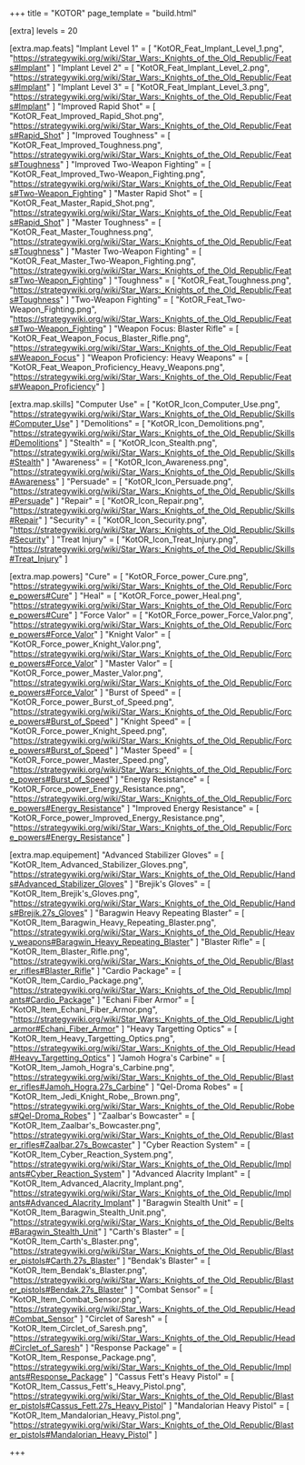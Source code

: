 +++
title         = "KOTOR"
page_template = "build.html"

[extra]
levels      = 20

[extra.map.feats]
"Implant Level 1" = [
  "KotOR_Feat_Implant_Level_1.png",
  "https://strategywiki.org/wiki/Star_Wars:_Knights_of_the_Old_Republic/Feats#Implant"
]
"Implant Level 2" = [
  "KotOR_Feat_Implant_Level_2.png",
  "https://strategywiki.org/wiki/Star_Wars:_Knights_of_the_Old_Republic/Feats#Implant"
]
"Implant Level 3" = [
  "KotOR_Feat_Implant_Level_3.png",
  "https://strategywiki.org/wiki/Star_Wars:_Knights_of_the_Old_Republic/Feats#Implant"
]
"Improved Rapid Shot" = [
  "KotOR_Feat_Improved_Rapid_Shot.png",
  "https://strategywiki.org/wiki/Star_Wars:_Knights_of_the_Old_Republic/Feats#Rapid_Shot"
]
"Improved Toughness" = [
  "KotOR_Feat_Improved_Toughness.png",
  "https://strategywiki.org/wiki/Star_Wars:_Knights_of_the_Old_Republic/Feats#Toughness"
]
"Improved Two-Weapon Fighting" = [
  "KotOR_Feat_Improved_Two-Weapon_Fighting.png",
  "https://strategywiki.org/wiki/Star_Wars:_Knights_of_the_Old_Republic/Feats#Two-Weapon_Fighting"
]
"Master Rapid Shot" = [
  "KotOR_Feat_Master_Rapid_Shot.png",
  "https://strategywiki.org/wiki/Star_Wars:_Knights_of_the_Old_Republic/Feats#Rapid_Shot"
]
"Master Toughness" = [
  "KotOR_Feat_Master_Toughness.png",
  "https://strategywiki.org/wiki/Star_Wars:_Knights_of_the_Old_Republic/Feats#Toughness"
]
"Master Two-Weapon Fighting" = [
  "KotOR_Feat_Master_Two-Weapon_Fighting.png",
  "https://strategywiki.org/wiki/Star_Wars:_Knights_of_the_Old_Republic/Feats#Two-Weapon_Fighting"
]
"Toughness" = [
  "KotOR_Feat_Toughness.png",
  "https://strategywiki.org/wiki/Star_Wars:_Knights_of_the_Old_Republic/Feats#Toughness"
]
"Two-Weapon Fighting" = [
  "KotOR_Feat_Two-Weapon_Fighting.png",
  "https://strategywiki.org/wiki/Star_Wars:_Knights_of_the_Old_Republic/Feats#Two-Weapon_Fighting"
]
"Weapon Focus: Blaster Rifle" = [
  "KotOR_Feat_Weapon_Focus_Blaster_Rifle.png",
  "https://strategywiki.org/wiki/Star_Wars:_Knights_of_the_Old_Republic/Feats#Weapon_Focus"
]
"Weapon Proficiency: Heavy Weapons" = [
  "KotOR_Feat_Weapon_Proficiency_Heavy_Weapons.png",
  "https://strategywiki.org/wiki/Star_Wars:_Knights_of_the_Old_Republic/Feats#Weapon_Proficiency"
]

[extra.map.skills]
"Computer Use" = [
  "KotOR_Icon_Computer_Use.png",
  "https://strategywiki.org/wiki/Star_Wars:_Knights_of_the_Old_Republic/Skills#Computer_Use"
]
"Demolitions" = [
  "KotOR_Icon_Demolitions.png",
  "https://strategywiki.org/wiki/Star_Wars:_Knights_of_the_Old_Republic/Skills#Demolitions"
]
"Stealth" = [
  "KotOR_Icon_Stealth.png",
  "https://strategywiki.org/wiki/Star_Wars:_Knights_of_the_Old_Republic/Skills#Stealth"
]
"Awareness" = [
  "KotOR_Icon_Awareness.png",
  "https://strategywiki.org/wiki/Star_Wars:_Knights_of_the_Old_Republic/Skills#Awareness"
]
"Persuade" = [
  "KotOR_Icon_Persuade.png",
  "https://strategywiki.org/wiki/Star_Wars:_Knights_of_the_Old_Republic/Skills#Persuade"
]
"Repair" = [
  "KotOR_Icon_Repair.png",
  "https://strategywiki.org/wiki/Star_Wars:_Knights_of_the_Old_Republic/Skills#Repair"
]
"Security" = [
  "KotOR_Icon_Security.png",
  "https://strategywiki.org/wiki/Star_Wars:_Knights_of_the_Old_Republic/Skills#Security"
]
"Treat Injury" = [
  "KotOR_Icon_Treat_Injury.png",
  "https://strategywiki.org/wiki/Star_Wars:_Knights_of_the_Old_Republic/Skills#Treat_Injury"
]

[extra.map.powers]
"Cure" = [
  "KotOR_Force_power_Cure.png",
  "https://strategywiki.org/wiki/Star_Wars:_Knights_of_the_Old_Republic/Force_powers#Cure"
]
"Heal" = [
  "KotOR_Force_power_Heal.png",
  "https://strategywiki.org/wiki/Star_Wars:_Knights_of_the_Old_Republic/Force_powers#Cure"
]
"Force Valor" = [
  "KotOR_Force_power_Force_Valor.png",
  "https://strategywiki.org/wiki/Star_Wars:_Knights_of_the_Old_Republic/Force_powers#Force_Valor"
]
"Knight Valor" = [
  "KotOR_Force_power_Knight_Valor.png",
  "https://strategywiki.org/wiki/Star_Wars:_Knights_of_the_Old_Republic/Force_powers#Force_Valor"
]
"Master Valor" = [
  "KotOR_Force_power_Master_Valor.png",
  "https://strategywiki.org/wiki/Star_Wars:_Knights_of_the_Old_Republic/Force_powers#Force_Valor"
]
"Burst of Speed" = [
  "KotOR_Force_power_Burst_of_Speed.png",
  "https://strategywiki.org/wiki/Star_Wars:_Knights_of_the_Old_Republic/Force_powers#Burst_of_Speed"
]
"Knight Speed" = [
  "KotOR_Force_power_Knight_Speed.png",
  "https://strategywiki.org/wiki/Star_Wars:_Knights_of_the_Old_Republic/Force_powers#Burst_of_Speed"
]
"Master Speed" = [
  "KotOR_Force_power_Master_Speed.png",
  "https://strategywiki.org/wiki/Star_Wars:_Knights_of_the_Old_Republic/Force_powers#Burst_of_Speed"
]
"Energy Resistance" = [
  "KotOR_Force_power_Energy_Resistance.png",
  "https://strategywiki.org/wiki/Star_Wars:_Knights_of_the_Old_Republic/Force_powers#Energy_Resistance"
]
"Improved Energy Resistance" = [
  "KotOR_Force_power_Improved_Energy_Resistance.png",
  "https://strategywiki.org/wiki/Star_Wars:_Knights_of_the_Old_Republic/Force_powers#Energy_Resistance"
]

[extra.map.equipement]
"Advanced Stabilizer Gloves" = [
  "KotOR_Item_Advanced_Stabilizer_Gloves.png",
  "https://strategywiki.org/wiki/Star_Wars:_Knights_of_the_Old_Republic/Hands#Advanced_Stabilizer_Gloves"
]
"Brejik's Gloves" = [
  "KotOR_Item_Brejik's_Gloves.png",
  "https://strategywiki.org/wiki/Star_Wars:_Knights_of_the_Old_Republic/Hands#Brejik.27s_Gloves"
]
"Baragwin Heavy Repeating Blaster" = [
  "KotOR_Item_Baragwin_Heavy_Repeating_Blaster.png",
  "https://strategywiki.org/wiki/Star_Wars:_Knights_of_the_Old_Republic/Heavy_weapons#Baragwin_Heavy_Repeating_Blaster"
]
"Blaster Rifle" = [
  "KotOR_Item_Blaster_Rifle.png",
  "https://strategywiki.org/wiki/Star_Wars:_Knights_of_the_Old_Republic/Blaster_rifles#Blaster_Rifle"
]
"Cardio Package" = [
  "KotOR_Item_Cardio_Package.png",
  "https://strategywiki.org/wiki/Star_Wars:_Knights_of_the_Old_Republic/Implants#Cardio_Package"
]
"Echani Fiber Armor" = [
  "KotOR_Item_Echani_Fiber_Armor.png",
  "https://strategywiki.org/wiki/Star_Wars:_Knights_of_the_Old_Republic/Light_armor#Echani_Fiber_Armor"
]
"Heavy Targetting Optics" = [
  "KotOR_Item_Heavy_Targetting_Optics.png",
  "https://strategywiki.org/wiki/Star_Wars:_Knights_of_the_Old_Republic/Head#Heavy_Targetting_Optics"
]
"Jamoh Hogra's Carbine" = [
  "KotOR_Item_Jamoh_Hogra's_Carbine.png",
  "https://strategywiki.org/wiki/Star_Wars:_Knights_of_the_Old_Republic/Blaster_rifles#Jamoh_Hogra.27s_Carbine"
]
"Qel-Droma Robes" = [
  "KotOR_Item_Jedi_Knight_Robe,_Brown.png",
  "https://strategywiki.org/wiki/Star_Wars:_Knights_of_the_Old_Republic/Robes#Qel-Droma_Robes"
]
"Zaalbar's Bowcaster" = [
  "KotOR_Item_Zaalbar's_Bowcaster.png",
  "https://strategywiki.org/wiki/Star_Wars:_Knights_of_the_Old_Republic/Blaster_rifles#Zaalbar.27s_Bowcaster"
]
"Cyber Reaction System" = [
  "KotOR_Item_Cyber_Reaction_System.png",
  "https://strategywiki.org/wiki/Star_Wars:_Knights_of_the_Old_Republic/Implants#Cyber_Reaction_System"
]
"Advanced Alacrity Implant" = [
  "KotOR_Item_Advanced_Alacrity_Implant.png",
  "https://strategywiki.org/wiki/Star_Wars:_Knights_of_the_Old_Republic/Implants#Advanced_Alacrity_Implant"
]
"Baragwin Stealth Unit" = [
  "KotOR_Item_Baragwin_Stealth_Unit.png",
  "https://strategywiki.org/wiki/Star_Wars:_Knights_of_the_Old_Republic/Belts#Baragwin_Stealth_Unit"
]
"Carth's Blaster" = [
  "KotOR_Item_Carth's_Blaster.png",
  "https://strategywiki.org/wiki/Star_Wars:_Knights_of_the_Old_Republic/Blaster_pistols#Carth.27s_Blaster"
]
"Bendak's Blaster" = [
  "KotOR_Item_Bendak's_Blaster.png",
  "https://strategywiki.org/wiki/Star_Wars:_Knights_of_the_Old_Republic/Blaster_pistols#Bendak.27s_Blaster"
]
"Combat Sensor" = [
  "KotOR_Item_Combat_Sensor.png",
  "https://strategywiki.org/wiki/Star_Wars:_Knights_of_the_Old_Republic/Head#Combat_Sensor"
]
"Circlet of Saresh" = [
  "KotOR_Item_Circlet_of_Saresh.png",
  "https://strategywiki.org/wiki/Star_Wars:_Knights_of_the_Old_Republic/Head#Circlet_of_Saresh"
]
"Response Package" = [
  "KotOR_Item_Response_Package.png",
  "https://strategywiki.org/wiki/Star_Wars:_Knights_of_the_Old_Republic/Implants#Response_Package"
]
"Cassus Fett's Heavy Pistol" = [
  "KotOR_Item_Cassus_Fett's_Heavy_Pistol.png",
  "https://strategywiki.org/wiki/Star_Wars:_Knights_of_the_Old_Republic/Blaster_pistols#Cassus_Fett.27s_Heavy_Pistol"
]
"Mandalorian Heavy Pistol" = [
  "KotOR_Item_Mandalorian_Heavy_Pistol.png",
  "https://strategywiki.org/wiki/Star_Wars:_Knights_of_the_Old_Republic/Blaster_pistols#Mandalorian_Heavy_Pistol"
]

+++